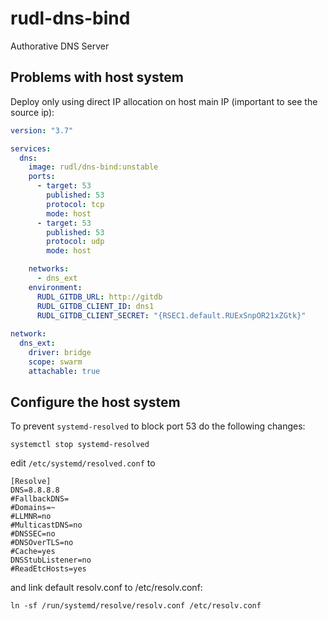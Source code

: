 # rudl-dns-bind
Authorative DNS Server



## Problems with host system

Deploy only using direct IP allocation on host main IP (important to see the source ip):


```yaml
version: "3.7"

services:
  dns:
    image: rudl/dns-bind:unstable
    ports:
      - target: 53
        published: 53
        protocol: tcp
        mode: host
      - target: 53
        published: 53
        protocol: udp
        mode: host

    networks:
      - dns_ext
    environment:
      RUDL_GITDB_URL: http://gitdb
      RUDL_GITDB_CLIENT_ID: dns1
      RUDL_GITDB_CLIENT_SECRET: "{RSEC1.default.RUExSnpOR21xZGtk}"
      
network:
  dns_ext:
    driver: bridge
    scope: swarm
    attachable: true
```


## Configure the host system

To prevent `systemd-resolved` to block port 53 do the following changes:

```
systemctl stop systemd-resolved
```

edit `/etc/systemd/resolved.conf` to

```
[Resolve]
DNS=8.8.8.8
#FallbackDNS=
#Domains=~
#LLMNR=no
#MulticastDNS=no
#DNSSEC=no
#DNSOverTLS=no
#Cache=yes
DNSStubListener=no
#ReadEtcHosts=yes
```

and link default resolv.conf to /etc/resolv.conf:

```
ln -sf /run/systemd/resolve/resolv.conf /etc/resolv.conf
```